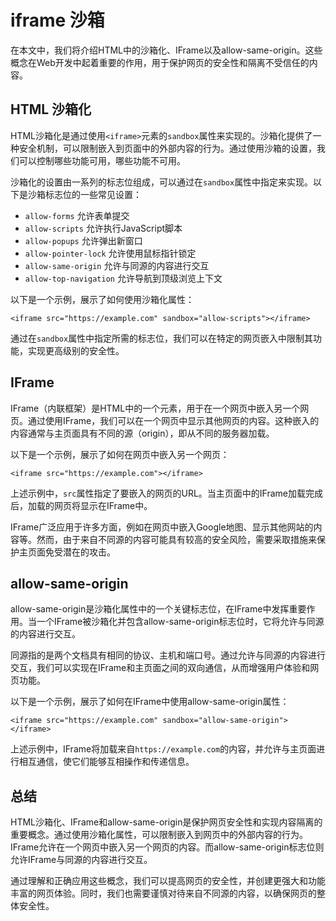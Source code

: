 # **iframe 沙箱**

在本文中，我们将介绍HTML中的沙箱化、IFrame以及allow-same-origin。这些概念在Web开发中起着重要的作用，用于保护网页的安全性和隔离不受信任的内容。

## HTML 沙箱化

HTML沙箱化是通过使用`<iframe>`元素的`sandbox`属性来实现的。沙箱化提供了一种安全机制，可以限制嵌入到页面中的外部内容的行为。通过使用沙箱的设置，我们可以控制哪些功能可用，哪些功能不可用。

沙箱化的设置由一系列的标志位组成，可以通过在`sandbox`属性中指定来实现。以下是沙箱标志位的一些常见设置：

- `allow-forms` 允许表单提交
- `allow-scripts` 允许执行JavaScript脚本
- `allow-popups` 允许弹出新窗口
- `allow-pointer-lock` 允许使用鼠标指针锁定
- `allow-same-origin` 允许与同源的内容进行交互
- `allow-top-navigation` 允许导航到顶级浏览上下文

以下是一个示例，展示了如何使用沙箱化属性：

```
<iframe src="https://example.com" sandbox="allow-scripts"></iframe>
```

通过在`sandbox`属性中指定所需的标志位，我们可以在特定的网页嵌入中限制其功能，实现更高级别的安全性。

## IFrame

IFrame（内联框架）是HTML中的一个元素，用于在一个网页中嵌入另一个网页。通过使用IFrame，我们可以在一个网页中显示其他网页的内容。这种嵌入的内容通常与主页面具有不同的源（origin），即从不同的服务器加载。

以下是一个示例，展示了如何在网页中嵌入另一个网页：

```markup
<iframe src="https://example.com"></iframe>
```

上述示例中，`src`属性指定了要嵌入的网页的URL。当主页面中的IFrame加载完成后，加载的网页将显示在IFrame中。

IFrame广泛应用于许多方面，例如在网页中嵌入Google地图、显示其他网站的内容等。然而，由于来自不同源的内容可能具有较高的安全风险，需要采取措施来保护主页面免受潜在的攻击。

## allow-same-origin

allow-same-origin是沙箱化属性中的一个关键标志位，在IFrame中发挥重要作用。当一个IFrame被沙箱化并包含allow-same-origin标志位时，它将允许与同源的内容进行交互。

同源指的是两个文档具有相同的协议、主机和端口号。通过允许与同源的内容进行交互，我们可以实现在IFrame和主页面之间的双向通信，从而增强用户体验和网页功能。

以下是一个示例，展示了如何在IFrame中使用allow-same-origin属性：

```markup
<iframe src="https://example.com" sandbox="allow-same-origin"></iframe>
```

上述示例中，IFrame将加载来自`https://example.com`的内容，并允许与主页面进行相互通信，使它们能够互相操作和传递信息。

## 总结

HTML沙箱化、IFrame和allow-same-origin是保护网页安全性和实现内容隔离的重要概念。通过使用沙箱化属性，可以限制嵌入到网页中的外部内容的行为。IFrame允许在一个网页中嵌入另一个网页的内容。而allow-same-origin标志位则允许IFrame与同源的内容进行交互。

通过理解和正确应用这些概念，我们可以提高网页的安全性，并创建更强大和功能丰富的网页体验。同时，我们也需要谨慎对待来自不同源的内容，以确保网页的整体安全性。



